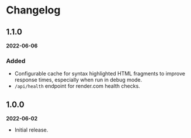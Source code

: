 # Changelog

## 1.1.0

**2022-06-06**

### Added

- Configurable cache for syntax highlighted HTML fragments to improve response
  times, especially when run in debug mode.
- `/api/health` endpoint for render.com health checks.

## 1.0.0

**2022-06-02**

- Initial release.
